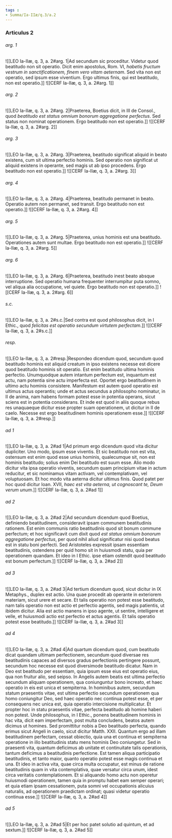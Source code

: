 ```yaml
---
tags : 
- Summa/Ia-IIæ/q.3/a.2
---
```


### Articulus 2

###### arg. 1
![[LEO Ia-IIæ, q. 3, a. 2#arg. 1|Ad secundum sic proceditur. Videtur quod beatitudo non sit operatio. Dicit enim apostolus, Rom. VI, *habetis fructum vestrum in sanctificationem, finem vero vitam aeternam*. Sed vita non est operatio, sed ipsum esse viventium. Ergo ultimus finis, qui est beatitudo, non est operatio.]]
![[CERF Ia-IIæ, q. 3, a. 2#arg. 1]]

###### arg. 2
![[LEO Ia-IIæ, q. 3, a. 2#arg. 2|Praeterea, Boetius dicit, in III de Consol., quod *beatitudo est status omnium bonorum aggregatione perfectus*. Sed status non nominat operationem. Ergo beatitudo non est operatio.]]
![[CERF Ia-IIæ, q. 3, a. 2#arg. 2]]

###### arg. 3
![[LEO Ia-IIæ, q. 3, a. 2#arg. 3|Praeterea, beatitudo significat aliquid in beato existens, cum sit ultima perfectio hominis. Sed operatio non significat ut aliquid existens in operante, sed magis ut ab ipso procedens. Ergo beatitudo non est operatio.]]
![[CERF Ia-IIæ, q. 3, a. 2#arg. 3]]

###### arg. 4
![[LEO Ia-IIæ, q. 3, a. 2#arg. 4|Praeterea, beatitudo permanet in beato. Operatio autem non permanet, sed transit. Ergo beatitudo non est operatio.]]
![[CERF Ia-IIæ, q. 3, a. 2#arg. 4]]

###### arg. 5
![[LEO Ia-IIæ, q. 3, a. 2#arg. 5|Praeterea, unius hominis est una beatitudo. Operationes autem sunt multae. Ergo beatitudo non est operatio.]]
![[CERF Ia-IIæ, q. 3, a. 2#arg. 5]]

###### arg. 6
![[LEO Ia-IIæ, q. 3, a. 2#arg. 6|Praeterea, beatitudo inest beato absque interruptione. Sed operatio humana frequenter interrumpitur puta somno, vel aliqua alia occupatione, vel quiete. Ergo beatitudo non est operatio.]]
![[CERF Ia-IIæ, q. 3, a. 2#arg. 6]]

###### s.c.
![[LEO Ia-IIæ, q. 3, a. 2#s.c.|Sed contra est quod philosophus dicit, in I Ethic., quod *felicitas est operatio secundum virtutem perfectam*.]]
![[CERF Ia-IIæ, q. 3, a. 2#s.c.]]

###### resp.
![[LEO Ia-IIæ, q. 3, a. 2#resp.|Respondeo dicendum quod, secundum quod beatitudo hominis est aliquid creatum in ipso existens necesse est dicere quod beatitudo hominis sit operatio. Est enim beatitudo ultima hominis perfectio. Unumquodque autem intantum perfectum est, inquantum est actu, nam potentia sine actu imperfecta est. Oportet ergo beatitudinem in ultimo actu hominis consistere. Manifestum est autem quod operatio est ultimus actus operantis; unde et actus secundus a philosopho nominatur, in II de anima, nam habens formam potest esse in potentia operans, sicut sciens est in potentia considerans. Et inde est quod in aliis quoque rebus res unaquaeque dicitur esse propter suam operationem, ut dicitur in II de caelo. Necesse est ergo beatitudinem hominis operationem esse.]]
![[CERF Ia-IIæ, q. 3, a. 2#resp.]]

###### ad 1
![[LEO Ia-IIæ, q. 3, a. 2#ad 1|Ad primum ergo dicendum quod vita dicitur dupliciter. Uno modo, ipsum esse viventis. Et sic beatitudo non est vita, ostensum est enim quod esse unius hominis, qualecumque sit, non est hominis beatitudo; solius enim Dei beatitudo est suum esse. Alio modo dicitur vita ipsa operatio viventis, secundum quam principium vitae in actum reducitur, et sic nominamus vitam activam, vel contemplativam, vel voluptuosam. Et hoc modo vita aeterna dicitur ultimus finis. Quod patet per hoc quod dicitur Ioan. XVII, *haec est vita aeterna, ut cognoscant te, Deum verum unum*.]]
![[CERF Ia-IIæ, q. 3, a. 2#ad 1]]

###### ad 2
![[LEO Ia-IIæ, q. 3, a. 2#ad 2|Ad secundum dicendum quod Boetius, definiendo beatitudinem, consideravit ipsam communem beatitudinis rationem. Est enim communis ratio beatitudinis quod sit bonum commune perfectum; et hoc significavit cum dixit quod *est status omnium bonorum aggregatione perfectus*, per quod nihil aliud significatur nisi quod beatus est in statu boni perfecti. Sed Aristoteles expressit ipsam essentiam beatitudinis, ostendens per quid homo sit in huiusmodi statu, quia per operationem quandam. Et ideo in I Ethic. ipse etiam ostendit quod beatitudo est bonum perfectum.]]
![[CERF Ia-IIæ, q. 3, a. 2#ad 2]]

###### ad 3
![[LEO Ia-IIæ, q. 3, a. 2#ad 3|Ad tertium dicendum quod, sicut dicitur in IX Metaphys., duplex est actio. Una quae procedit ab operante in exteriorem materiam, sicut urere et secare. Et talis operatio non potest esse beatitudo, nam talis operatio non est actio et perfectio agentis, sed magis patientis, ut ibidem dicitur. Alia est actio manens in ipso agente, ut sentire, intelligere et velle, et huiusmodi actio est perfectio et actus agentis. Et talis operatio potest esse beatitudo.]]
![[CERF Ia-IIæ, q. 3, a. 2#ad 3]]

###### ad 4
![[LEO Ia-IIæ, q. 3, a. 2#ad 4|Ad quartum dicendum quod, cum beatitudo dicat quandam ultimam perfectionem, secundum quod diversae res beatitudinis capaces ad diversos gradus perfectionis pertingere possunt, secundum hoc necesse est quod diversimode beatitudo dicatur. Nam in Deo est beatitudo per essentiam, quia ipsum esse eius est operatio eius, qua non fruitur alio, sed seipso. In Angelis autem beatis est ultima perfectio secundum aliquam operationem, qua coniunguntur bono increato, et haec operatio in eis est unica et sempiterna. In hominibus autem, secundum statum praesentis vitae, est ultima perfectio secundum operationem qua homo coniungitur Deo, sed haec operatio nec continua potest esse, et per consequens nec unica est, quia operatio intercisione multiplicatur. Et propter hoc in statu praesentis vitae, perfecta beatitudo ab homine haberi non potest. Unde philosophus, in I Ethic., ponens beatitudinem hominis in hac vita, dicit eam imperfectam, post multa concludens, beatos autem dicimus ut homines. Sed promittitur nobis a Deo beatitudo perfecta, quando erimus sicut Angeli in caelo, sicut dicitur Matth. XXII. Quantum ergo ad illam beatitudinem perfectam, cessat obiectio, quia una et continua et sempiterna operatione in illo beatitudinis statu mens hominis Deo coniungetur. Sed in praesenti vita, quantum deficimus ab unitate et continuitate talis operationis, tantum deficimus a beatitudinis perfectione. Est tamen aliqua participatio beatitudinis, et tanto maior, quanto operatio potest esse magis continua et una. Et ideo in activa vita, quae circa multa occupatur, est minus de ratione beatitudinis quam in vita contemplativa, quae versatur circa unum, idest circa veritatis contemplationem. Et si aliquando homo actu non operetur huiusmodi operationem, tamen quia in promptu habet eam semper operari; et quia etiam ipsam cessationem, puta somni vel occupationis alicuius naturalis, ad operationem praedictam ordinat; quasi videtur operatio continua esse.]]
![[CERF Ia-IIæ, q. 3, a. 2#ad 4]]

###### ad 5
![[LEO Ia-IIæ, q. 3, a. 2#ad 5|Et per hoc patet solutio ad quintum, et ad sextum.]]
![[CERF Ia-IIæ, q. 3, a. 2#ad 5]]

